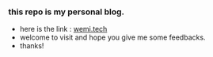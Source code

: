 ### this repo is  my  personal blog. ###

- here is the link : [wemi.tech](http://wemi.tech)
- welcome to visit and hope you give me some feedbacks.
- thanks!
